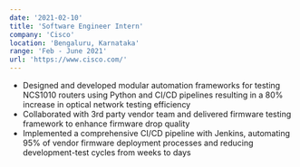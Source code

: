 ```yaml
---
date: '2021-02-10'
title: 'Software Engineer Intern'
company: 'Cisco'
location: 'Bengaluru, Karnataka'
range: 'Feb - June 2021'
url: 'https://www.cisco.com/'
---
```


- Designed and developed modular automation frameworks for testing NCS1010 routers using Python and CI/CD pipelines resulting in a 80% increase in optical network testing efficiency
- Collaborated with 3rd party vendor team and delivered firmware testing framework to enhance firmware drop quality
- Implemented a comprehensive CI/CD pipeline with Jenkins, automating 95% of vendor firmware deployment processes and reducing development-test cycles from weeks to days
